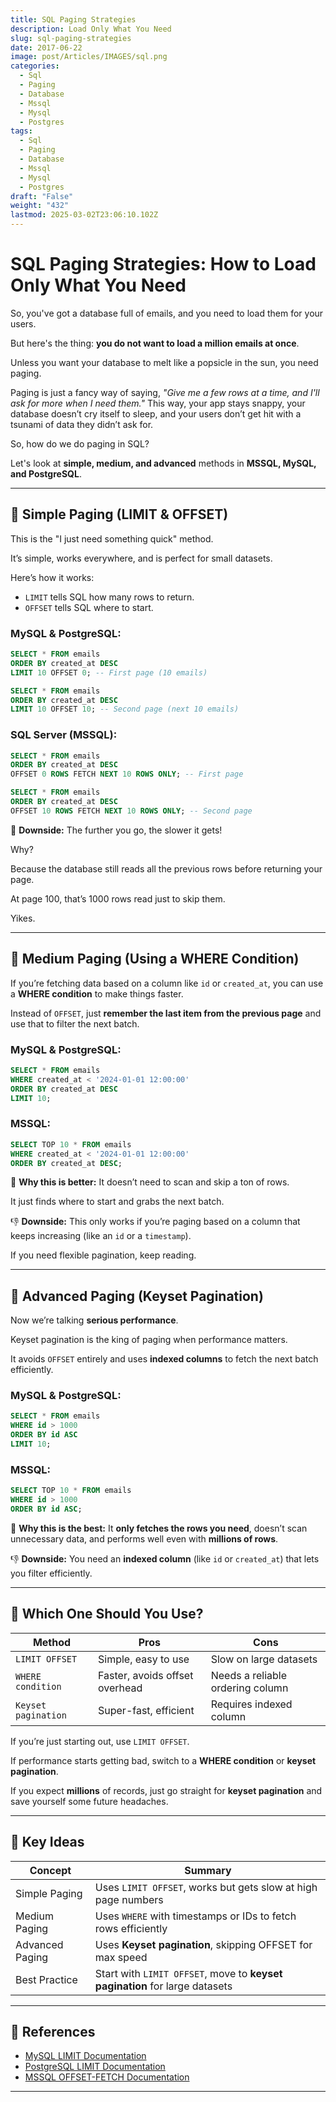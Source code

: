 ```yaml
---
title: SQL Paging Strategies
description: Load Only What You Need
slug: sql-paging-strategies
date: 2017-06-22
image: post/Articles/IMAGES/sql.png
categories:
  - Sql
  - Paging
  - Database
  - Mssql
  - Mysql
  - Postgres
tags:
  - Sql
  - Paging
  - Database
  - Mssql
  - Mysql
  - Postgres
draft: "False"
weight: "432"
lastmod: 2025-03-02T23:06:10.102Z
---
```

# SQL Paging Strategies: How to Load Only What You Need

So, you've got a database full of emails, and you need to load them for your users.

But here's the thing: **you do not want to load a million emails at once**.

Unless you want your database to melt like a popsicle in the sun, you need paging.

Paging is just a fancy way of saying, *"Give me a few rows at a time, and I'll ask for more when I need them."* This way, your app stays snappy, your database doesn’t cry itself to sleep, and your users don’t get hit with a tsunami of data they didn’t ask for.

So, how do we do paging in SQL?

Let's look at **simple, medium, and advanced** methods in **MSSQL, MySQL, and PostgreSQL**.

***

## 🥤 Simple Paging (LIMIT & OFFSET)

This is the "I just need something quick" method.

It’s simple, works everywhere, and is perfect for small datasets.

Here’s how it works:

* `LIMIT` tells SQL how many rows to return.
* `OFFSET` tells SQL where to start.

### **MySQL & PostgreSQL:**

```sql
SELECT * FROM emails
ORDER BY created_at DESC
LIMIT 10 OFFSET 0; -- First page (10 emails)
```

```sql
SELECT * FROM emails
ORDER BY created_at DESC
LIMIT 10 OFFSET 10; -- Second page (next 10 emails)
```

### **SQL Server (MSSQL):**

```sql
SELECT * FROM emails
ORDER BY created_at DESC
OFFSET 0 ROWS FETCH NEXT 10 ROWS ONLY; -- First page
```

```sql
SELECT * FROM emails
ORDER BY created_at DESC
OFFSET 10 ROWS FETCH NEXT 10 ROWS ONLY; -- Second page
```

📌 **Downside:** The further you go, the slower it gets!

Why?

Because the database still reads all the previous rows before returning your page.

At page 100, that’s 1000 rows read just to skip them.

Yikes.

***

## 🍔 Medium Paging (Using a WHERE Condition)

If you’re fetching data based on a column like `id` or `created_at`, you can use a **WHERE condition** to make things faster.

Instead of `OFFSET`, just **remember the last item from the previous page** and use that to filter the next batch.

### **MySQL & PostgreSQL:**

```sql
SELECT * FROM emails
WHERE created_at < '2024-01-01 12:00:00'
ORDER BY created_at DESC
LIMIT 10;
```

### **MSSQL:**

```sql
SELECT TOP 10 * FROM emails
WHERE created_at < '2024-01-01 12:00:00'
ORDER BY created_at DESC;
```

📌 **Why this is better:** It doesn’t need to scan and skip a ton of rows.

It just finds where to start and grabs the next batch.

👎 **Downside:** This only works if you’re paging based on a column that keeps increasing (like an `id` or a `timestamp`).

If you need flexible pagination, keep reading.

***

## 🚀 Advanced Paging (Keyset Pagination)

Now we’re talking **serious performance**.

Keyset pagination is the king of paging when performance matters.

It avoids `OFFSET` entirely and uses **indexed columns** to fetch the next batch efficiently.

### **MySQL & PostgreSQL:**

```sql
SELECT * FROM emails
WHERE id > 1000
ORDER BY id ASC
LIMIT 10;
```

### **MSSQL:**

```sql
SELECT TOP 10 * FROM emails
WHERE id > 1000
ORDER BY id ASC;
```

📌 **Why this is the best:** It **only fetches the rows you need**, doesn’t scan unnecessary data, and performs well even with **millions of rows**.

👎 **Downside:** You need an **indexed column** (like `id` or `created_at`) that lets you filter efficiently.

***

## 🧐 Which One Should You Use?

| Method              | Pros                           | Cons                             |
| ------------------- | ------------------------------ | -------------------------------- |
| `LIMIT OFFSET`      | Simple, easy to use            | Slow on large datasets           |
| `WHERE condition`   | Faster, avoids offset overhead | Needs a reliable ordering column |
| `Keyset pagination` | Super-fast, efficient          | Requires indexed column          |

If you’re just starting out, use `LIMIT OFFSET`.

If performance starts getting bad, switch to a **WHERE condition** or **keyset pagination**.

If you expect **millions** of records, just go straight for **keyset pagination** and save yourself some future headaches.

***

## 🎯 Key Ideas

| Concept         | Summary                                                                     |
| --------------- | --------------------------------------------------------------------------- |
| Simple Paging   | Uses `LIMIT OFFSET`, works but gets slow at high page numbers               |
| Medium Paging   | Uses `WHERE` with timestamps or IDs to fetch rows efficiently               |
| Advanced Paging | Uses **Keyset pagination**, skipping OFFSET for max speed                   |
| Best Practice   | Start with `LIMIT OFFSET`, move to **keyset pagination** for large datasets |

***

## 🔗 References

* [MySQL LIMIT Documentation](https://dev.mysql.com/doc/refman/8.0/en/select.html#id4651996)
* [PostgreSQL LIMIT Documentation](https://www.postgresql.org/docs/current/queries-limit.html)
* [MSSQL OFFSET-FETCH Documentation](https://learn.microsoft.com/en-us/sql/t-sql/queries/select-order-by-clause-transact-sql?view=sql-server-ver16)

***
